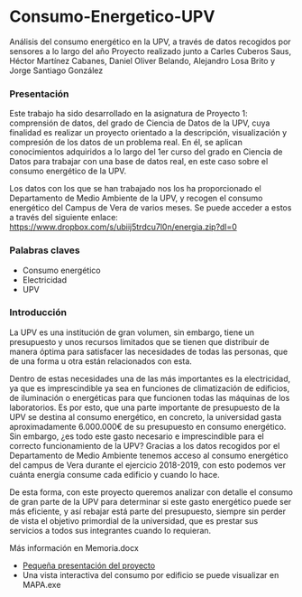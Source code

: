 # Consumo-Energetico-UPV
Análisis del consumo energético en la UPV, a través de datos recogidos por sensores a lo largo del año
Proyecto realizado junto a Carles Cuberos Saus, Héctor Martínez Cabanes, Daniel Oliver Belando, Alejandro Losa Brito y Jorge Santiago González

### Presentación 
Este trabajo ha sido desarrollado en la asignatura de Proyecto 1: comprensión de datos, del grado de Ciencia de Datos de la UPV, cuya finalidad es realizar un proyecto orientado a la descripción, visualización y compresión de los datos de un problema real. En él, se aplican conocimientos adquiridos a lo largo del 1er curso del grado en Ciencia de Datos para trabajar con una base de datos real, en este caso sobre el consumo energético de la UPV.

Los datos con los que se han trabajado nos los ha proporcionado el Departamento de Medio Ambiente de la UPV, y recogen el consumo energético del Campus de Vera de varios meses. Se puede acceder a estos a través del siguiente enlace: 
https://www.dropbox.com/s/ubiij5trdcu7l0n/energia.zip?dl=0

### Palabras claves
- Consumo energético
- Electricidad
- UPV

### Introducción
La UPV es una institución de gran volumen, sin embargo, tiene un presupuesto y unos recursos limitados que se tienen que distribuir de manera óptima para satisfacer las necesidades de todas las personas, que de una forma u otra están relacionados con esta.

Dentro de estas necesidades una de las más importantes es la electricidad, ya que es imprescindible ya sea en funciones de climatización de edificios, de iluminación o energéticas para que funcionen todas las máquinas de los laboratorios. Es por esto, que una parte importante de presupuesto de la UPV se destina al consumo energético, en concreto, la universidad gasta aproximadamente 6.000.000€ de su presupuesto en consumo energético.
Sin embargo, ¿es todo este gasto necesario e imprescindible para el correcto funcionamiento de la UPV? Gracias a los datos recogidos por el Departamento de Medio Ambiente tenemos acceso al consumo energético del campus de Vera durante el ejercicio 2018-2019, con esto podemos ver cuánta energía consume cada edificio y cuando lo hace.

De esta forma, con este proyecto queremos analizar con detalle el consumo de gran parte de la UPV para determinar si este gasto energético puede ser más eficiente, y así rebajar está parte del presupuesto, siempre sin perder de vista el objetivo primordial de la universidad, que es prestar sus servicios a todos sus integrantes cuando lo requieran.

Más información en Memoria.docx
- [Pequeña presentación del proyecto](https://prezi.com/view/OxK4LyLNWSxNtFGoBnKw/)
- Una vista interactiva del consumo por edificio se puede visualizar en MAPA.exe
